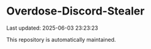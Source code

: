 # Overdose-Discord-Stealer

Last updated: 2025-06-03 23:23:23

This repository is automatically maintained.
